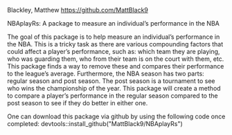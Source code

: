 Blackley, Matthew
https://github.com/MattBlack9

NBAplayRs: A package to measure an individual’s performance in the NBA

The goal of this package is to help measure an individual’s performance in the NBA. This is a tricky task as there are various compounding factors that could affect a player’s performance, such as: which team they are playing, who was guarding them, who from their team is on the court with them, etc. This package finds a way to remove these and compares their performance to the league’s average. Furthermore, the NBA season has two parts: regular season and post season. The post season is a tournament to see who wins the championship of the year. This package will create a method to compare a player’s performance in the regular season compared to the post season to see if they do better in either one.

One can download this package via github by using the following code once completed:
devtools::install_github("MattBlack9/NBAplayRs")


